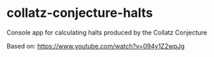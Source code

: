 # collatz-conjecture-halts
Console app for calculating halts produced by the Collatz Conjecture

Based on: https://www.youtube.com/watch?v=094y1Z2wpJg
